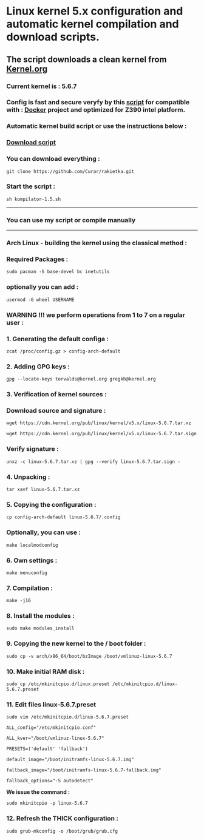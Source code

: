
# Linux kernel 5.x configuration and automatic kernel compilation and download scripts.
## The script downloads a clean kernel from [Kernel.org](https://kernel.org)
### Current kernel is : 5.6.7
### Config is fast and secure veryfy by this [script](https://github.com/moby/moby/blob/master/contrib/check-config.sh) for compatible with : [Docker](https://docs.docker.com) project and optimized for Z390 intel platform.
### Automatic kernel build script or use the instructions below :
### [Download script](https://github.com/Curar/rakietka/releases/download/1.5/kompilator-1.5.sh)
### You can download everything :
`git clone https://github.com/Curar/rakietka.git`
### Start the script :
`sh kompilator-1.5.sh`
***
### You can use my script or compile manually
***
### Arch Linux - building the kernel using the classical method :
### Required Packages :
`sudo pacman -S base-devel bc inetutils`
### optionally you can add :
`usermod -G wheel USERNAME`
### WARNING !!! we perform operations from 1 to 7 on a regular user :
### 1. Generating the default configa :
 `zcat /proc/config.gz > config-arch-default`
### 2. Adding GPG keys :
 `gpg --locate-keys torvalds@kernel.org gregkh@kernel.org`
### 3. Verification of kernel sources :
### Download source and signature :
 `wget https://cdn.kernel.org/pub/linux/kernel/v5.x/linux-5.6.7.tar.xz`

 `wget https://cdn.kernel.org/pub/linux/kernel/v5.x/linux-5.6.7.tar.sign`
### Verify signature :
 `unxz -c linux-5.6.7.tar.xz | gpg --verify linux-5.6.7.tar.sign -`
### 4. Unpacking :
 `tar xavf linux-5.6.7.tar.xz`
### 5. Copying the configuration :
 `cp config-arch-default linux-5.6.7/.config`
### Optionally, you can use :
 `make localmodconfig`
### 6. Own settings :
 `make menuconfig`
### 7. Compilation :
 `make -j16`
### 8. Install the modules :
 `sudo make modules_install`
### 9. Copying the new kernel to the / boot folder :
 `sudo cp -v arch/x86_64/boot/bzImage /boot/vmlinuz-linux-5.6.7`
### 10. Make initial RAM disk :
 `sudo cp /etc/mkinitcpio.d/linux.preset /etc/mkinitcpio.d/linux-5.6.7.preset`
### 11. Edit files linux-5.6.7.preset
 `sudo vim /etc/mkinitcpio.d/linux-5.6.7.preset`

 ```
 ALL_config="/etc/mkinitcpio.conf"

 ALL_kver="/boot/vmlinuz-linux-5.6.7"

 PRESETS=('default' 'fallback')

 default_image="/boot/initramfs-linux-5.6.7.img"

 fallback_image="/boot/initramfs-linux-5.6.7-fallback.img"

 fallback_options="-S autodetect"
 ```

**We issue the command :**

 `sudo mkinitcpio -p linux-5.6.7`

### 12. Refresh the THICK configuration :
 `sudo grub-mkconfig -o /boot/grub/grub.cfg`

